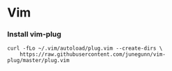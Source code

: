 # Vim
### Install  vim-plug
```
curl -fLo ~/.vim/autoload/plug.vim --create-dirs \
    https://raw.githubusercontent.com/junegunn/vim-plug/master/plug.vim
```